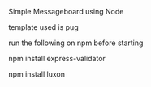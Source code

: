 Simple Messageboard using Node

template used is pug

run the following on npm before starting

npm install express-validator

npm install luxon
